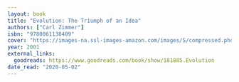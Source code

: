 ```yaml
---
layout: book
title: "Evolution: The Triumph of an Idea"
authors: ["Carl Zimmer"]
isbn: "9780061138409"
cover: "https://images-na.ssl-images-amazon.com/images/S/compressed.photo.goodreads.com/books/1388726021i/181885.jpg"
year: 2001
external_links:
  goodreads: https://www.goodreads.com/book/show/181885.Evolution
date_read: "2020-05-02"
---
```

